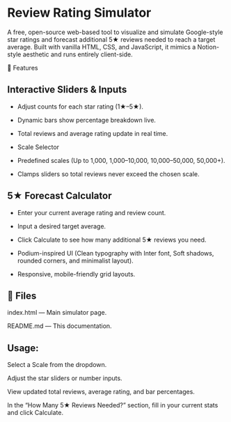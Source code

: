 # Review Rating Simulator

A free, open-source web-based tool to visualize and simulate Google-style star ratings and forecast additional 5★ reviews needed to reach a target average. Built with vanilla HTML, CSS, and JavaScript, it mimics a Notion-style aesthetic and runs entirely client-side.

🚀 Features

## Interactive Sliders & Inputs

- Adjust counts for each star rating (1★–5★).

- Dynamic bars show percentage breakdown live.

- Total reviews and average rating update in real time.

- Scale Selector

- Predefined scales (Up to 1,000, 1,000–10,000, 10,000–50,000, 50,000+).

- Clamps sliders so total reviews never exceed the chosen scale.

## 5★ Forecast Calculator

- Enter your current average rating and review count.

- Input a desired target average.

- Click Calculate to see how many additional 5★ reviews you need.

- Podium-inspired UI (Clean typography with Inter font, Soft shadows, rounded corners, and minimalist layout).

- Responsive, mobile-friendly grid layouts.

## 📂 Files

index.html — Main simulator page.

README.md — This documentation.

## Usage:

Select a Scale from the dropdown.

Adjust the star sliders or number inputs.

View updated total reviews, average rating, and bar percentages.

In the “How Many 5★ Reviews Needed?” section, fill in your current stats and click Calculate.
